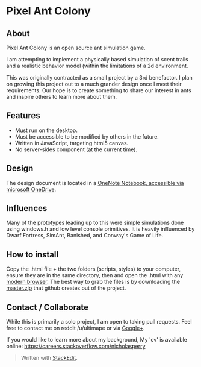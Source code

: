 
# Pixel Ant Colony

## About
Pixel Ant Colony is an open source ant simulation game.

I am attempting to implement a physically based simulation of scent trails and a realistic behavior model (within the limitations of a 2d environment.

This was originally contracted as a small project by a 3rd benefactor. I plan on growing this project out to a much grander design once I meet their requirements. Our hope is to create something to share our interest in ants and inspire others to learn more about them.

## Features

 - Must run on the desktop.
 - Must be accessible to be modified by others in the future.
 - Written in JavaScript, targeting html5 canvas.  
 - No server-sides component (at the current time).

## Design 
The design document is located in a [OneNote Notebook, accessible via microsoft OneDrive][1].

## Influences
Many of the prototypes leading up to this were simple simulations done using windows.h and low level console primitives. It is heavily influenced by Dwarf Fortress, SimAnt, Banished, and Conway's Game of Life.

## How to install
Copy the .html file + the two folders (scripts, styles) to your computer, ensure they are in the same directory, then and open the .html with any [modern browser][2]. The best way to grab the files is by downloading the [master.zip][3] that github creates out of the project. 

## Contact / Collaborate
While this is primarily a solo project, I am open to taking pull requests. Feel free to contact me on reddit /u/ultimape or via [Google+][4].

If you would like to learn more about my background, My 'cv' is available online: https://careers.stackoverflow.com/nicholasperry

> Written with [StackEdit](https://stackedit.io/).


  [1]: https://skydrive.live.com/redir?page=view&resid=13B6E055D5BD0E7A!2473&authkey=!AP8P3kjBRdoM5io
  [2]: www.google.com/chrome/
  [3]: https://github.com/Nicholas-Perry/PixelAntColony/archive/master.zip
  [4]: https://plus.google.com/+NicholasPerry-Ape/posts/1tzy7tdHuj4